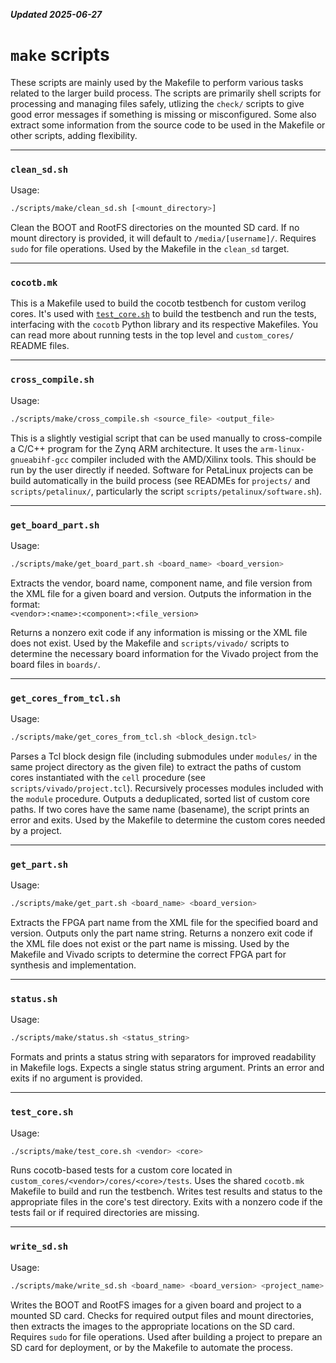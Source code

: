***Updated 2025-06-27***
# `make` scripts

These scripts are mainly used by the Makefile to perform various tasks related to the larger build process. The scripts are primarily shell scripts for processing and managing files safely, utlizing the `check/` scripts to give good error messages if something is missing or misconfigured. Some also extract some information from the source code to be used in the Makefile or other scripts, adding flexibility.

---

### `clean_sd.sh`

Usage:
```bash
./scripts/make/clean_sd.sh [<mount_directory>]
```

Clean the BOOT and RootFS directories on the mounted SD card. If no mount directory is provided, it will default to `/media/[username]/`. Requires `sudo` for file operations. Used by the Makefile in the `clean_sd` target.

---

### `cocotb.mk`

This is a Makefile used to build the cocotb testbench for custom verilog cores. It's used with [`test_core.sh`](#test_coresh) to build the testbench and run the tests, interfacing with the `cocotb` Python library and its respective Makefiles. You can read more about running tests in the top level and `custom_cores/` README files.

---

### `cross_compile.sh`

Usage:
```bash
./scripts/make/cross_compile.sh <source_file> <output_file>
```

This is a slightly vestigial script that can be used manually to cross-compile a C/C++ program for the Zynq ARM architecture. It uses the `arm-linux-gnueabihf-gcc` compiler included with the AMD/Xilinx tools. This should be run by the user directly if needed. Software for PetaLinux projects can be build automatically in the build process (see READMEs for `projects/` and `scripts/petalinux/`, particularly the script `scripts/petalinux/software.sh`).

---

### `get_board_part.sh`

Usage:
```bash
./scripts/make/get_board_part.sh <board_name> <board_version>
```

Extracts the vendor, board name, component name, and file version from the XML file for a given board and version. Outputs the information in the format:  
`<vendor>:<name>:<component>:<file_version>`

Returns a nonzero exit code if any information is missing or the XML file does not exist. Used by the Makefile and `scripts/vivado/` scripts to determine the necessary board information for the Vivado project from the board files in `boards/`.

---

### `get_cores_from_tcl.sh`

Usage:
```bash
./scripts/make/get_cores_from_tcl.sh <block_design.tcl>
```

Parses a Tcl block design file (including submodules under `modules/` in the same project directory as the given file) to extract the paths of custom cores instantiated with the `cell` procedure (see `scripts/vivado/project.tcl`). Recursively processes modules included with the `module` procedure. Outputs a deduplicated, sorted list of custom core paths. If two cores have the same name (basename), the script prints an error and exits. Used by the Makefile to determine the custom cores needed by a project.

---

### `get_part.sh`

Usage:
```bash
./scripts/make/get_part.sh <board_name> <board_version>
```

Extracts the FPGA part name from the XML file for the specified board and version. Outputs only the part name string. Returns a nonzero exit code if the XML file does not exist or the part name is missing. Used by the Makefile and Vivado scripts to determine the correct FPGA part for synthesis and implementation.

---

### `status.sh`

Usage:
```bash
./scripts/make/status.sh <status_string>
```

Formats and prints a status string with separators for improved readability in Makefile logs. Expects a single status string argument. Prints an error and exits if no argument is provided.

---

### `test_core.sh`

Usage:
```bash
./scripts/make/test_core.sh <vendor> <core>
```

Runs cocotb-based tests for a custom core located in `custom_cores/<vendor>/cores/<core>/tests`. Uses the shared `cocotb.mk` Makefile to build and run the testbench. Writes test results and status to the appropriate files in the core's test directory. Exits with a nonzero code if the tests fail or if required directories are missing.

---

### `write_sd.sh`

Usage:
```bash
./scripts/make/write_sd.sh <board_name> <board_version> <project_name> [<mount_directory>]
```

Writes the BOOT and RootFS images for a given board and project to a mounted SD card. Checks for required output files and mount directories, then extracts the images to the appropriate locations on the SD card. Requires `sudo` for file operations. Used after building a project to prepare an SD card for deployment, or by the Makefile to automate the process.
